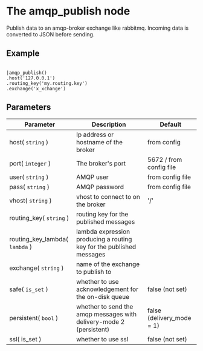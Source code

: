 The amqp_publish node
=====================

Publish data to an amqp-broker exchange like rabbitmq.
Incoming data is converted to JSON before sending.

Example
-------
```dfs  

|amqp_publish()
.host('127.0.0.1') 
.routing_key('my.routing.key')
.exchange('x_xchange')

```

Parameters
----------

Parameter     | Description | Default 
--------------|-------------|---------
host( `string` )| Ip address or hostname of the broker| from config
port( `integer` )| The broker's port | 5672 / from config file
user( `string` )| AMQP user | from config file
pass( `string` )| AMQP password | from config file
vhost( `string` )| vhost to connect to on the broker| '/'
routing_key( `string` )| routing key for the published messages|
routing_key_lambda( `lambda` )| lambda expression producing a routing key for the published messages|
exchange( `string` )|name of the exchange to publish to|
safe( `is_set` ) | whether to use acknowledgement for the on-disk queue | false (not set)
persistent( `bool` ) | whether to send the amqp messages with delivery-mode 2 (persistent) | false (delivery_mode = 1)
ssl( is_set ) | whether to use ssl | false (not set)

